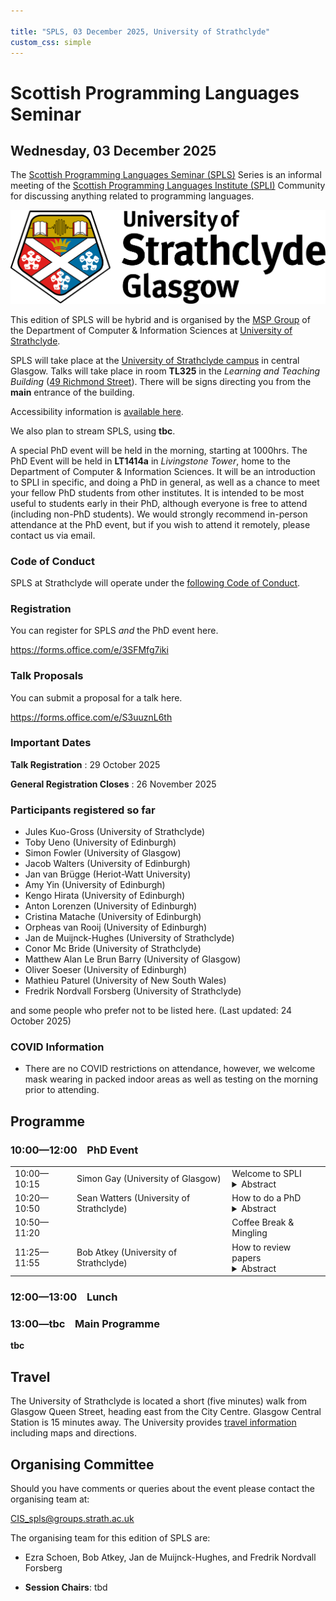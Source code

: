 ```yaml
---

title: "SPLS, 03 December 2025, University of Strathclyde"
custom_css: simple
---
```


# Scottish Programming Languages Seminar

## Wednesday, 03 December 2025

The
[Scottish Programming Languages Seminar (SPLS)](https://scottish-pl-institute.github.io/spls)
Series is an informal meeting of the
[Scottish Programming Languages Institute (SPLI)](https://scottish-pl-institute.github.io/)
Community for discussing anything related to programming languages.

<div class="header">
<a href="https://www.strath.ac.uk">
<img class="logo" src="../../../assets/images/strathclyde.jpg" alt="University of Strathclyde">
</a>
</div>


This edition of SPLS will be hybrid and is organised by the
[MSP Group](https://msp.cis.strath.ac.uk)
of the Department of Computer & Information Sciences at
[University of Strathclyde](https://www.strath.ac.uk).

SPLS will take place at the
[University of Strathclyde campus](https://www.strath.ac.uk/maps/)
in central Glasgow.
Talks will take place in room **TL325** in the *Learning and Teaching Building*
([49 Richmond Street](https://maps.app.goo.gl/bReUXWTAfPWAdSSf6)).
There will be signs directing you from the **main** entrance of the building.

Accessibility information is [available here](https://www.accessable.co.uk/university-of-strathclyde-glasgow/).

We also plan to stream SPLS, using **tbc**.

A special PhD event will be held in the morning, starting at 1000hrs.
The PhD Event will be held in **LT1414a** in *Livingstone Tower*,
home to the Department of Computer & Information Sciences.
It will be an introduction to SPLI in specific,
and doing a PhD in general,
as well as a chance to meet your fellow PhD students from other institutes.
It is intended to be most useful to students early in their PhD, although everyone is free to attend (including non-PhD students). We would strongly recommend in-person attendance at the PhD event, but if you wish to attend it remotely, please contact us via email.

### Code of Conduct

SPLS at Strathclyde will operate under the [following Code of Conduct](CODE-OF-CONDUCT).


### Registration

You can register for SPLS *and* the PhD event here.

<https://forms.office.com/e/3SFMfg7iki>

### Talk Proposals

You can submit a proposal for a talk here.

<https://forms.office.com/e/S3uuznL6th>

### Important Dates

**Talk Registration**
:  29 October 2025


**General Registration Closes**
:  26 November 2025

### Participants registered so far

* Jules Kuo-Gross (University of Strathclyde)
* Toby Ueno (University of Edinburgh)
* Simon Fowler (University of Glasgow)
* Jacob Walters (University of Edinburgh)
* Jan van Brügge (Heriot-Watt University)
* Amy Yin (University of Edinburgh)
* Kengo Hirata (University of Edinburgh)
* Anton Lorenzen (University of Edinburgh)
* Cristina Matache (University of Edinburgh)
* Orpheas van Rooij (University of Edinburgh)
* Jan de Muijnck-Hughes (University of Strathclyde)
* Conor Mc Bride (University of Strathclyde)
* Matthew Alan Le Brun Barry (University of Glasgow)
* Oliver Soeser (University of Edinburgh)
* Mathieu Paturel (University of New South Wales)
* Fredrik Nordvall Forsberg (University of Strathclyde)

and some people who prefer not to be listed here. (Last updated: 24 October 2025)

### COVID Information

+ There are no COVID restrictions on attendance, however, we welcome mask wearing in packed indoor areas as well as testing on the morning prior to attending.

## Programme
### 10:00&mdash;12:00 &nbsp;&nbsp; PhD Event
<table>
<tr>
<td>
10:00&mdash;10:15
</td>
<td class="author"> Simon Gay (University of Glasgow) </td>
<td class="title">
<span>
Welcome to SPLI
</span>
<details>
<summary>Abstract</summary>
<p>
TBD

</p>
</details>
</td>
</tr>
<tr>
<td>
10:20&mdash;10:50
</td>
<td class="author"> Sean Watters (University of Strathclyde) </td>
<td class="title">
<span>
How to do a PhD
</span>
<details>
<summary>Abstract</summary>
<p>
TBD

</p>
</details>
</td>
</tr>
<tr>
<td>
10:50&mdash;11:20
</td>
<td class="author"> </td>
<td class="title">
<span>
Coffee Break & Mingling
</span>
</td>
</tr>
<tr>
<td>
11:25&mdash;11:55
</td>
<td class="author"> Bob Atkey (University of Strathclyde) </td>
<td class="title">
<span>
How to review papers
</span>
<details>
<summary>Abstract</summary>
<p>
TBD

</p>
</details>
</td>
</tr>
</table>

### 12:00&mdash;13:00 &nbsp;&nbsp; Lunch

### 13:00&mdash;tbc &nbsp;&nbsp; Main Programme

**tbc**

## Travel

The University of Strathclyde is located a short (five minutes) walk from Glasgow Queen Street, heading east from the City Centre. Glasgow Central Station is 15 minutes away.
The University provides [travel information](https://www.strath.ac.uk/maps/) including maps and directions.


## Organising Committee

Should you have comments or queries about the event please contact the organising team at:

   CIS_spls@groups.strath.ac.uk

The organising team for this edition of SPLS are:

+ Ezra Schoen, Bob Atkey, Jan de Muijnck-Hughes, and Fredrik Nordvall Forsberg

+ **Session Chairs**: tbd
